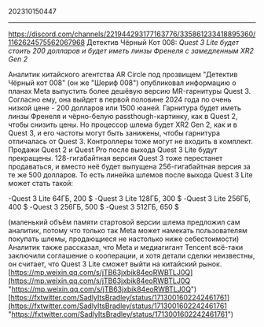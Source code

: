 202310150447
***
https://discord.com/channels/221944293177163776/335861233418895360/1162624575562067968
Детектив Чёрный Кот 008: 
*Quest 3 Lite будет стоить 200 долларов и будет иметь линзы Френеля с замедленным XR2 Gen 2*

Аналитик китайского агентства AR Circle под прозвищем "Детектив Чёрный кот 008" (он же "Шериф 008") опубликовал информацию о планах Meta выпустить более дешёвую версию MR-гарнитуры Quest 3. Согласно ему, она выйдет в первой половине 2024 года по очень низкой цене - 200 долларов или 1500 юаней. Гарнитура будет иметь линзы Френеля и чёрно-белую passthough-картинку, как в Quest 2, чтобы снизить цены. Но процессор шлема будет XR2 Gen 2, как и в Quest 3, и его частоты могут быть занижены, чтобы гарнитура отличалась от Quest 3. Контроллеры тоже могут не входить в комплект. Продажи Quest 2 и Quest Pro после выхода Quest 3 Lite будут прекращены. 128-гигабайтная версия Quest 3 тоже перестанет продаваться, и вместо неё будет выпущена 256-гигабайтная версия за те же 500 долларов. То есть линейка шлемов после выхода Quest 3 Lite может стать такой:

-Quest 3 Lite 64ГБ, 200 $
-Quest 3 Lite 128ГБ, 300 $
-Quest 3 Lite 256ГБ, 400 $
-Quest 3 256ГБ, 500 $
-Quest 3 512ГБ, 650 $ 

(маленький объём памяти стартовой версии шлема предложил сам аналитик, потому что только так Meta может намекать пользователям покупать шлемы, продающиеся не настолько ниже себестоимости) 
Аналитик также рассказал, что Meta и медиагигант Tencent всё-таки заключили соглашение о кооперации, и хотя детали сделки неизвестны, он считает, что Quest 3 Lite сможет выйти на китайский рынок. 
[https://mp.weixin.qq.com/s/jTB63jxbik84eoRWBTLJ0Q](https://mp.weixin.qq.com/s/jTB63jxbik84eoRWBTLJ0Q "https://mp.weixin.qq.com/s/jTB63jxbik84eoRWBTLJ0Q") 
[https://fxtwitter.com/SadlyItsBradley/status/1713001602242461761](https://fxtwitter.com/SadlyItsBradley/status/1713001602242461761 "https://fxtwitter.com/SadlyItsBradley/status/1713001602242461761")